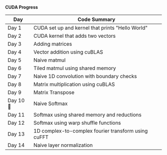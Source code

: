 **CUDA Progress**

| **Day**    | **Code Summary**                                                   |
|------------|--------------------------------------------------------------------|
| Day 1      |  CUDA set up and kernel that prints "Hello World"                  |
| Day 2      |  CUDA kernel that adds two vectors                                 |
| Day 3      |  Adding matrices                                                   |
| Day 4      |  Vector addition using cuBLAS                                      |
| Day 5      |  Naive matmul                                                      |
| Day 6      |  Tiled matmul using shared memory                                  |
| Day 7      |  Naive 1D convolution with boundary checks                         |
| Day 8      |  Matrix multiplication using cuBLAS                                |
| Day 9      |  Matrix Transpose                                                  |
| Day 10 🥳  |  Naive Softmax                                                     |
| Day 11     |  Softmax using shared memory and reductions                        |
| Day 12     |  Softmax using warp shuffle functions                              |
| Day 13     |  1D complex-to-complex fourier transform using cuFFT               |
| Day 14     |  Naive layer normalization                                         |

